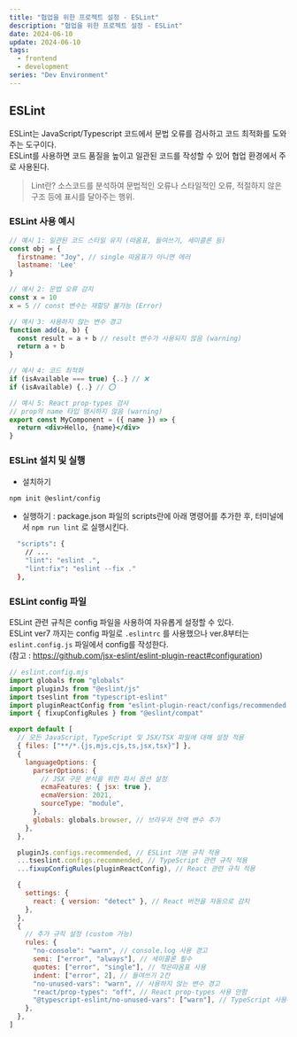```yaml
---
title: "협업을 위한 프로젝트 설정 - ESLint"
description: "협업을 위한 프로젝트 설정 - ESLint"
date: 2024-06-10
update: 2024-06-10
tags:
  - frontend
  - development
series: "Dev Environment"
---
```


## ESLint

ESLint는 JavaScript/Typescript 코드에서 문법 오류를 검사하고 코드 최적화를 도와주는 도구이다. <br/> ESLint를 사용하면 코드 품질을 높이고 일관된 코드를 작성할 수 있어 협업 환경에서 주로 사용된다.

> Lint란? 소스코드를 분석하여 문법적인 오류나 스타일적인 오류, 적절하지 않은 구조 등에 표시를 달아주는 행위.

### ESLint 사용 예시

```jsx
// 예시 1: 일관된 코드 스타일 유지 (따옴표, 들여쓰기, 세미콜론 등)
const obj = {
  firstname: "Joy", // single 따옴표가 아니면 에러
  lastname: 'Lee'
}

// 예시 2: 문법 오류 감지
const x = 10
x = 5 // const 변수는 재할당 불가능 (Error)

// 예시 3: 사용하지 않는 변수 경고
function add(a, b) {
  const result = a + b // result 변수가 사용되지 않음 (warning)
  return a + b
}

// 예시 4: 코드 최적화
if (isAvailable === true) {..} // ❌
if (isAvailable) {..} // ⭕️

// 예시 5: React prop-types 검사
// prop의 name 타입 명시하지 않음 (warning)
export const MyComponent = ({ name }) => {
  return <div>Hello, {name}</div>
}
```

### ESLint 설치 및 실행

- 설치하기

```bash
npm init @eslint/config
```

- 실행하기 : package.json 파일의 scripts란에 아래 명령어를 추가한 후, 터미널에서 `npm run lint` 로 실행시킨다.

```bash
  "scripts": {
    // ...
    "lint": "eslint .",
    "lint:fix": "eslint --fix ."
  },
```

### ESLint config 파일

ESLint 관련 규칙은 config 파일을 사용하여 자유롭게 설정할 수 있다. <br/> ESLint ver7 까지는 config 파일로 `.eslintrc` 를 사용했으나 ver.8부터는 `eslint.config.js` 파일에서 config를 작성한다.<br/> (참고 : https://github.com/jsx-eslint/eslint-plugin-react#configuration)

```jsx
// eslint.config.mjs
import globals from "globals"
import pluginJs from "@eslint/js"
import tseslint from "typescript-eslint"
import pluginReactConfig from "eslint-plugin-react/configs/recommended.js"
import { fixupConfigRules } from "@eslint/compat"

export default [
  // 모든 JavaScript, TypeScript 및 JSX/TSX 파일에 대해 설정 적용
  { files: ["**/*.{js,mjs,cjs,ts,jsx,tsx}"] },
  {
    languageOptions: {
      parserOptions: {
        // JSX 구문 분석을 위한 파서 옵션 설정
        ecmaFeatures: { jsx: true },
        ecmaVersion: 2021,
        sourceType: "module",
      },
      globals: globals.browser, // 브라우저 전역 변수 추가
    },
  },

  pluginJs.configs.recommended, // ESLint 기본 규칙 적용
  ...tseslint.configs.recommended, // TypeScript 관련 규칙 적용
  ...fixupConfigRules(pluginReactConfig), // React 관련 규칙 적용

  {
    settings: {
      react: { version: "detect" }, // React 버전을 자동으로 감지
    },
  },
  {
    // 추가 규칙 설정 (custom 가능)
    rules: {
      "no-console": "warn", // console.log 사용 경고
      semi: ["error", "always"], // 세미콜론 필수
      quotes: ["error", "single"], // 작은따옴표 사용
      indent: ["error", 2], // 들여쓰기 2칸
      "no-unused-vars": "warn", // 사용하지 않는 변수 경고
      "react/prop-types": "off", // React prop-types 사용 안함
      "@typescript-eslint/no-unused-vars": ["warn"], // TypeScript 사용하지 않는 변수 경고
    },
  },
]
```
